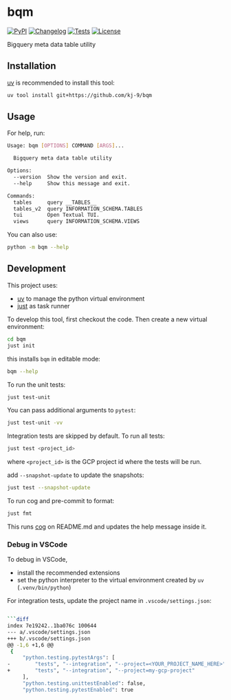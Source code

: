 # bqm

[![PyPI](https://img.shields.io/pypi/v/bqm.svg)](https://pypi.org/project/bqm/)
[![Changelog](https://img.shields.io/github/v/release/kj-9/bqm?include_prereleases&label=changelog)](https://github.com/kj-9/bqm/releases)
[![Tests](https://github.com/kj-9/bqm/actions/workflows/ci.yml/badge.svg)](https://github.com/kj-9/bqm/actions/workflows/ci.yml)
[![License](https://img.shields.io/badge/license-Apache%202.0-blue.svg)](https://github.com/kj-9/bqm/blob/master/LICENSE)

Bigquery meta data table utility

## Installation

[uv](https://github.com/astral-sh/uv) is recommended to install this tool:
```bash
uv tool install git+https://github.com/kj-9/bqm
```

## Usage

For help, run:
<!-- [[[cog
import cog
from bqm import cli
from click.testing import CliRunner
runner = CliRunner()
result = runner.invoke(cli.cli, ["--help"])
help = result.output.replace("Usage: cli", "Usage: bqm")
cog.out(
    f"```bash\n{help}\n```"
)
]]] -->
```bash
Usage: bqm [OPTIONS] COMMAND [ARGS]...

  Bigquery meta data table utility

Options:
  --version  Show the version and exit.
  --help     Show this message and exit.

Commands:
  tables     query __TABLES__
  tables_v2  query INFORMATION_SCHEMA.TABLES
  tui        Open Textual TUI.
  views      query INFORMATION_SCHEMA.VIEWS

```
<!-- [[[end]]] -->

You can also use:
```bash
python -m bqm --help
```

## Development

This project uses:
- [uv](https://github.com/astral-sh/uv) to manage the python virtual environment
- [just](https://github.com/casey/just) as task runner

To develop this tool, first checkout the code. Then create a new virtual environment:
```bash
cd bqm
just init
```

this installs `bqm` in editable mode:
```bash
bqm --help
```

To run the unit tests:
```bash
just test-unit
```

You can pass additional arguments to `pytest`:
```bash
just test-unit -vv
```

Integration tests are skipped by default. To run all tests:
```bash
just test <project_id>
```
where `<project_id>` is the GCP project id where the tests will be run.

add `--snapshot-update` to update the snapshots:
```bash
just test --snapshot-update
```

To run cog and pre-commit to format:
```bash
just fmt
```
This runs [cog](https://cog.readthedocs.io/en/latest/) on README.md and updates the help message inside it.

### Debug in VSCode

To debug in VSCode,
- install the recommended extensions
- set the python interpreter to the virtual environment created by `uv` (`.venv/bin/python`)

For integration tests, update the project name in `.vscode/settings.json`:
```bash

```diff
index 7e19242..1ba076c 100644
--- a/.vscode/settings.json
+++ b/.vscode/settings.json
@@ -1,6 +1,6 @@
 {
     "python.testing.pytestArgs": [
-        "tests", "--integration", "--project=<YOUR_PROJECT_NAME_HERE>"
+        "tests", "--integration", "--project=my-gcp-project"
     ],
     "python.testing.unittestEnabled": false,
     "python.testing.pytestEnabled": true
```
